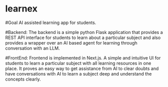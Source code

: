 # learnex

#Goal
AI assisted learning app for students.

#Backend: 
The backend is a simple python Flask application that provides a REST API interface for students to learn about a particular subject and also provides a wrapper over an AI based agent for learning through conversation with an LLM.

#FrontEnd:
Frontend is implemented in Next.js. A simple and intuitive UI for students to learn a particular subject with all learning resources in one place. It proves an easy way to get assistance from AI to clear doubts and have conversations with AI to learn a subject deep and understand the concepts clearly.
